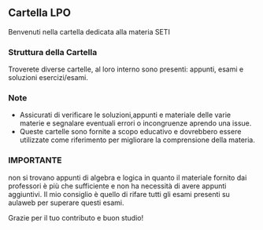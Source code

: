 ## Cartella LPO

Benvenuti nella cartella dedicata alla materia SETI

### Struttura della Cartella

Troverete diverse cartelle, al loro interno sono presenti: appunti, esami e soluzioni esercizi/esami.

### Note

- Assicurati di verificare le soluzioni,appunti e materiale delle varie materie e segnalare eventuali errori o incongruenze aprendo una issue.
- Queste cartelle sono fornite a scopo educativo e dovrebbero essere utilizzate come riferimento per migliorare la comprensione della materia.


### IMPORTANTE
non si trovano appunti di algebra e logica in quanto il materiale fornito dai professori è più che sufficiente e non ha necessità di avere appunti aggiuntivi. 
Il mio consiglio è quello di rifare tutti gli esami presenti su aulaweb per superare questi esami.

Grazie per il tuo contributo e buon studio!
